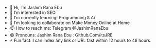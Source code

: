 - 👋 Hi, I’m Jashim Rana Ebu
- 👀 I’m interested in SEO
- 🌱 I’m currently learning: Programming & Ai
- 💞️ I’m looking to collaborate on Make Money Online at Home
- 📫 How to reach me: Telegram @JashimRanaEbu
- 😄 Pronouns: Jashim Rana Ebu : Github.Com/itsJRE
- ⚡ Fun fact: I can index any link or URL fast within 12 hours to 48 hours.

<!---
itsJRE/itsJRE is a ✨ special ✨ repository because its `README.md` (this file) appears on your GitHub profile.
You can click the Preview link to take a look at your changes.
--->
